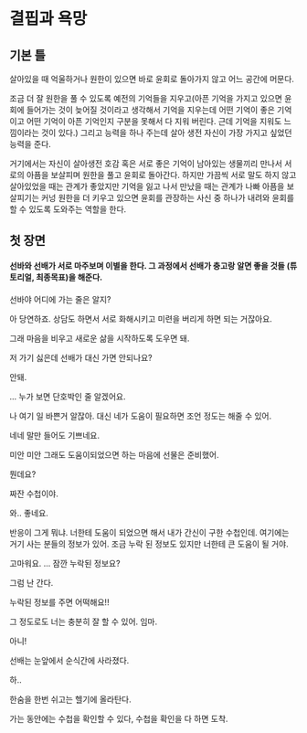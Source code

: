 # 결핍과 욕망

## 기본 틀

살아있을 때 억울하거나 원한이 있으면 바로 윤회로 돌아가지 않고 어느 공간에 머문다.
 
조금 더 잘 원한을 풀 수 있도록 예전의 기억들을 지우고(아픈 기억을 가지고 있으면 윤회에 들어가는 것이 늦어질 것이라고 생각해서 기억을 지우는데 어떤 기억이 좋은 기억이고 어떤 기억이 아픈 기억인지 구분을 못해서 다 지워 버린다. 근데 기억을 지워도 느낌이라는 것이 있다.) 그리고 능력을 하나 주는데 살아 생전 자신이 가장 가지고 싶었던 능력을 준다.

거기에서는 자신이 살아생전 호감 혹은 서로 좋은 기억이 남아있는 생물끼리 만나서 서로의 아픔을 보살피며 원한을 풀고 윤회로 돌아간다. 하지만 가끔씩 서로 말도 하지 않고 살아있었을 때는 관계가 좋았지만 기억을 잃고 나서 만났을 때는 관계가 나빠 아픔을 보살피기는 커넝 원한을 더 키우고 있으면 윤회를 관장하는 사신 중 하나가 내려와 윤회를 할 수 있도록 도와주는 역할을 한다.

## 첫 장면

#### 선바와 선배가 서로 마주보며 이별을 한다. 그 과정에서 선배가 충고랑 알면 좋을 것들 (튜토리얼, 최종목표)을 해준다.

선바야 어디에 가는 줄은 알지?

아 당연하죠. 상담도 하면서 서로 화해시키고 미련을 버리게 하면 되는 거잖아요.

그래 마음을 비우고 새로운 삶을 시작하도록 도우면 돼.

저 가기 싫은데 선배가 대신 가면 안되나요?

안돼.

...
누가 보면 단호박인 줄 알겠어요.

나 여기 일 바쁜거 알잖아. 대신 네가 도움이 필요하면 조언 정도는 해줄 수 있어.

네네 말만 들어도 기쁘네요.

미안 미안 그래도 도움이되었으면 하는 마음에 선물은 준비했어.

뭔데요?

짜잔 수첩이야.

와.. 좋네요.

반응이 그게 뭐냐. 너한테 도움이 되었으면 해서 내가 간신이 구한 수첩인데. 여기에는 거기 사는 분들의 정보가 있어. 조금 누락 된 정보도 있지만 너한테 큰 도움이 될 거야.

고마워요.
...
잠깐 누락된 정보요?

그럼 난 간다.

누락된 정보를 주면 어떡해요!!

그 정도로도 너는 충분히 잘 할 수 있어. 임마.

아니!

선배는 눈앞에서 순식간에 사라졌다.

하..

한숨을 한번 쉬고는 헬기에 올라탄다.

가는 동안에는 수첩을 확인할 수 있다, 수첩을 확인을 다 하면 도착.
